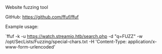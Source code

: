 Website fuzzing tool

GitHub:
https://github.com/ffuf/ffuf

Example usage:

`ffuf -k -u https://watch.streamio.htb/search.php -d "q=FUZZ" -w /opt/SecLists/Fuzzing/special-chars.txt -H 'Content-Type: application/x-www-form-urlencoded'


